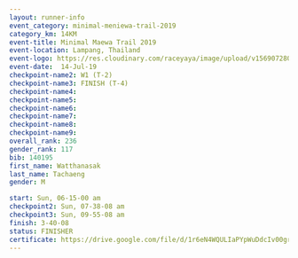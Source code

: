 ```yaml
---
layout: runner-info 
event_category: minimal-meniewa-trail-2019 
category_km: 14KM 
event-title: Minimal Maewa Trail 2019 
event-location: Lampang, Thailand 
event-logo: https://res.cloudinary.com/raceyaya/image/upload/v1569072805/logo/minimal-trail_ktnvsp.jpg 
event-date:  14-Jul-19 
checkpoint-name2: W1 (T-2) 
checkpoint-name3: FINISH (T-4) 
checkpoint-name4: 
checkpoint-name5: 
checkpoint-name6: 
checkpoint-name7: 
checkpoint-name8: 
checkpoint-name9: 
overall_rank: 236
gender_rank: 117
bib: 140195
first_name: Watthanasak
last_name: Tachaeng
gender: M

start: Sun, 06-15-00 am
checkpoint2: Sun, 07-38-08 am
checkpoint3: Sun, 09-55-08 am
finish: 3-40-08
status: FINISHER
certificate: https://drive.google.com/file/d/1r6eN4WQULIaPYpWuDdcIv00grj8SJ5QO/view?usp=sharing
---
```

